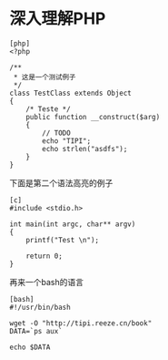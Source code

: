 # 深入理解PHP

	[php]
	<?php

	/**
	 * 这是一个测试例子
	 */
	class TestClass extends Object
	{
		/* Teste */
		public function __construct($arg)
		{
			// TODO	
			echo "TIPI";
			echo strlen("asdfs");
		}
	}

下面是第二个语法高亮的例子

	[c]
	#include <stdio.h>

	int main(int argc, char** argv)
	{
		printf("Test \n");

		return 0;
	}

再来一个bash的语言

	[bash]
	#!/usr/bin/bash

	wget -O "http://tipi.reeze.cn/book"
	DATA=`ps aux`

	echo $DATA
